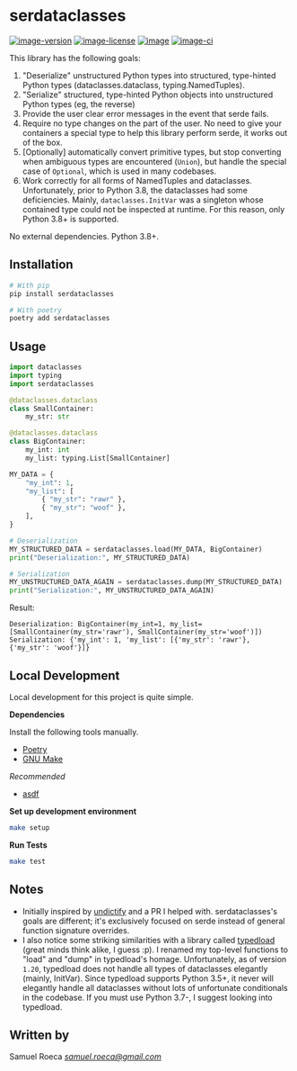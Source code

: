 # serdataclasses

[![image-version](https://img.shields.io/pypi/v/serdataclasses.svg)](https://python.org/pypi/serdataclasses)
[![image-license](https://img.shields.io/pypi/l/serdataclasses.svg)](https://python.org/pypi/serdataclasses)
[![image](https://img.shields.io/pypi/pyversions/serdataclasses.svg)](https://python.org/pypi/serdataclasses)
[![image-ci](https://github.com/pappasam/serdataclasses/workflows/serdataclasses%20ci/badge.svg)](https://github.com/pappasam/serdataclasses/actions?query=workflow%3A%22serdataclasses+ci%22)

This library has the following goals:

1. "Deserialize" unstructured Python types into structured, type-hinted Python types (dataclasses.dataclass, typing.NamedTuples).
2. "Serialize" structured, type-hinted Python objects into unstructured Python types (eg, the reverse)
3. Provide the user clear error messages in the event that serde fails.
4. Require no type changes on the part of the user. No need to give your containers a special type to help this library perform serde, it works out of the box.
5. [Optionally] automatically convert primitive types, but stop converting when ambiguous types are encountered (`Union`), but handle the special case of `Optional`, which is used in many codebases.
6. Work correctly for all forms of NamedTuples and dataclasses. Unfortunately, prior to Python 3.8, the dataclasses had some deficiencies. Mainly, `dataclasses.InitVar` was a singleton whose contained type could not be inspected at runtime. For this reason, only Python 3.8+ is supported.

No external dependencies. Python 3.8+.

## Installation

```bash
# With pip
pip install serdataclasses

# With poetry
poetry add serdataclasses
```

## Usage

```python
import dataclasses
import typing
import serdataclasses

@dataclasses.dataclass
class SmallContainer:
    my_str: str

@dataclasses.dataclass
class BigContainer:
    my_int: int
    my_list: typing.List[SmallContainer]

MY_DATA = {
    "my_int": 1,
    "my_list": [
        { "my_str": "rawr" },
        { "my_str": "woof" },
    ],
}

# Deserialization
MY_STRUCTURED_DATA = serdataclasses.load(MY_DATA, BigContainer)
print("Deserialization:", MY_STRUCTURED_DATA)

# Serialization
MY_UNSTRUCTURED_DATA_AGAIN = serdataclasses.dump(MY_STRUCTURED_DATA)
print("Serialization:", MY_UNSTRUCTURED_DATA_AGAIN)
```

Result:

```console
Deserialization: BigContainer(my_int=1, my_list=[SmallContainer(my_str='rawr'), SmallContainer(my_str='woof')])
Serialization: {'my_int': 1, 'my_list': [{'my_str': 'rawr'}, {'my_str': 'woof'}]}
```

## Local Development

Local development for this project is quite simple.

**Dependencies**

Install the following tools manually.

* [Poetry](https://github.com/sdispater/poetry#installation)
* [GNU Make](https://www.gnu.org/software/make/)

*Recommended*

* [asdf](https://github.com/asdf-vm/asdf)

**Set up development environment**

```bash
make setup
```

**Run Tests**

```bash
make test
```

## Notes

* Initially inspired by [undictify](https://github.com/Dobiasd/undictify) and a PR I helped with. serdataclasses's goals are different; it's exclusively focused on serde instead of general function signature overrides.
* I also notice some striking similarities with a library called [typedload](https://github.com/ltworf/typedload) (great minds think alike, I guess :p). I renamed my top-level functions to "load" and "dump" in typedload's homage. Unfortunately, as of version `1.20`, typedload does not handle all types of dataclasses elegantly (mainly, InitVar). Since typedload supports Python 3.5+, it never will elegantly handle all dataclasses without lots of unfortunate conditionals in the codebase. If you must use Python 3.7-, I suggest looking into typedload.

## Written by

Samuel Roeca *samuel.roeca@gmail.com*
